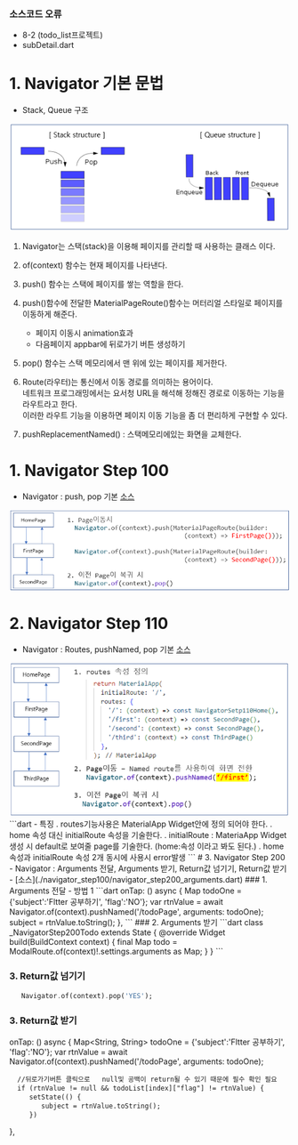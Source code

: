 

### 소스코드 오류
   - 8-2 (todo_list프로젝트)
   - subDetail.dart 

# 1. Navigator 기본 문법
 - Stack, Queue 구조
<img src="./README_images/stack_queue_1.png">

1. Navigator는 스택(stack)을 이용해 페이지를 관리할 때 사용하는 클래스 이다.   
2. of(context) 함수는 현재 페이지를 나타낸다.   
3. push() 함수는 스택에 페이지를 쌓는 역할을 한다.   
4. push()함수에 전달한 MaterialPageRoute()함수는 머터리얼 스타일로 페이지를 이동하게 해준다.   
   - 페이지 이동시 animation효과   
   - 다음페이지 appbar에 뒤로가기 버튼 생성하기   
5. pop() 함수는 스택 메모리에서 맨 위에 있는 페이지를 제거한다.   

1. Route(라우터)는 통신에서 이동 경로를 의미하는 용어이다.   
   네트워크 프로그래밍에서는 요서청 URL을 해석해 정해진 경로로 이동하는 기능을 라우트라고 한다.   
   이러한 라우트 기능을 이용하면 페이지 이동 기능을 좀 더 편리하게 구현할 수 있다.   

1. pushReplacementNamed() : 스택메모리에있는 화면을 교체한다.   



# 1. Navigator Step 100
 - Navigator : push, pop 기본  [소스](./navigator_step100/navigator_step100.dart)
<img src="./README_images/navigator_step100_1.png">

# 2. Navigator Step 110
 - Navigator : Routes, pushNamed, pop 기본  [소스](./navigator_step100/navigator_step110_routes.dart)
<img src="./README_images/navigator_step110_routes_1.png">
```dart
 - 특징
   . routes기능사용은 MaterialApp Widget안에 정의 되어야 한다.
   . home 속성 대신 initialRoute 속성을 기술한다.
   . initialRoute : MateriaApp Widget생성 시 default로 보여줄 page를 기술한다. (home:속성 이라고 봐도 된다.)
   . home속성과 initialRoute 속성 2개 동시에 사용시 error발생
```
# 3. Navigator Step 200
 - Navigator : Arguments 전달, Arguments 받기, Return값 넘기기, Return값 받기    
 - [소스](./navigator_step100/navigator_step200_arguments.dart)
### 1. Arguments 전달 - 방법 1
```dart
   onTap: () async {
      Map<String, String> todoOne = {'subject':'Fltter 공부하기', 'flag':'NO'};
      var rtnValue = await Navigator.of(context).pushNamed('/todoPage', arguments: todoOne);
      subject = rtnValue.toString();
   },
```
### 2. Arguments 받기
```dart
   class _NavigatorStep200Todo extends State<NavigatorStep200Todo> {
      @override
      Widget build(BuildContext context) {
         final Map<String, String> todo = ModalRoute.of(context)!.settings.arguments as Map<String, String>;
      }
   }
```

### 3. Return값 넘기기
```dart
   Navigator.of(context).pop('YES');
```

### 3. Return값 받기
   onTap: () async {
      Map<String, String> todoOne = {'subject':'Fltter 공부하기', 'flag':'NO'};
      var rtnValue = await Navigator.of(context).pushNamed('/todoPage', arguments: todoOne);
      
      //뒤로가기버튼 클릭으로   null및 공백이 return될 수 있기 때문에 필수 확인 필요
      if (rtnValue != null && todoList[index]["flag"] != rtnValue) {
         setState(() {
            subject = rtnValue.toString();
         })      
   },
```
